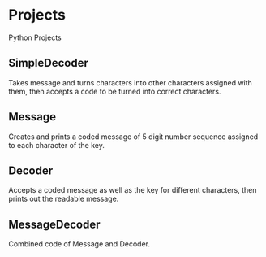 # Projects
Python Projects

## SimpleDecoder
Takes message and turns characters into other characters assigned with them, then accepts a code to be turned into correct characters.

## Message
Creates and prints a coded message of 5 digit number sequence assigned to each character of the key.

## Decoder
Accepts a coded message as well as the key for different characters, then prints out the readable message.

## MessageDecoder
Combined code of Message and Decoder.
